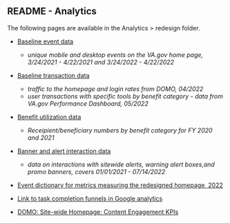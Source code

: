## README - Analytics

The following pages are available in the Analytics > redesign folder. 

- [Baseline event data](https://github.com/department-of-veterans-affairs/va.gov-team/blob/master/products/public-websites/home-page/analytics/redesign/baseline-event-data.md) 
   - _unique mobile and desktop events on the VA.gov home page, 3/24/2021 - 4/22/2021 and 3/24/2022 - 4/22/2022_
  
- [Baseline transaction data](https://github.com/department-of-veterans-affairs/va.gov-team/blob/master/products/public-websites/home-page/analytics/redesign/baseline-transaction-data.md)
   - _traffic to the homepage and login rates from DOMO, 04/2022_
   - _user transactions with specific tools by benefit category - data from VA.gov Performance Dashboard, 05/2022_

- [Benefit utilization data](https://github.com/department-of-veterans-affairs/va.gov-team/blob/master/products/public-websites/home-page/analytics/redesign/benefit-utilization-data.md)
   - _Receipient/beneficiary numbers by benefit category for FY 2020 and 2021_

- [Banner and alert interaction data](https://github.com/department-of-veterans-affairs/va.gov-team/blob/master/products/public-websites/home-page/analytics/redesign/banner-and-alert-events.md) 
   - _data on interactions with sitewide alerts, warning alert boxes,and promo banners, covers 01/01/2021 - 07/14/2022_
   
- [Event dictionary for metrics measuring the redesigned homepage, 2022](https://github.com/department-of-veterans-affairs/va.gov-team/blob/master/products/public-websites/home-page/analytics/redesign/analytics-event-dictionary.md)

- [Link to task completion funnels in Google analytics](https://analytics.google.com/analytics/web/#/analysis/a50123418w177519031p176188361/edit/IbJEBc4yRsWeCF93uP35fg)

- [DOMO: Site-wide Homepage: Content Engagement KPIs](https://va-gov.domo.com/page/80919003)
